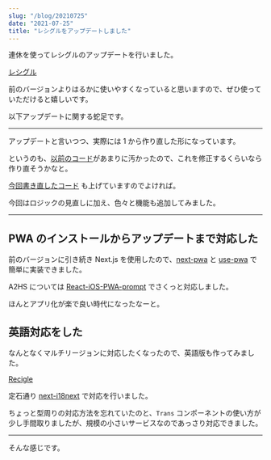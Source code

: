```yaml
---
slug: "/blog/20210725"
date: "2021-07-25"
title: "レシグルをアップデートしました"
---
```


連休を使ってレシグルのアップデートを行いました。

[レシグル](https://recigle.kkweb.io/)

前のバージョンよりはるかに使いやすくなっていると思いますので、ぜひ使っていただけると嬉しいです。

以下アップデートに関する蛇足です。

---

アップデートと言いつつ、実際には 1 から作り直した形になっています。

というのも、[以前のコード](https://github.com/piro0919/recigle2)があまりに汚かったので、これを修正するくらいなら作り直そうかなと。

[今回書き直したコード](https://github.com/piro0919/recigle3) も上げていますのでよければ。

今回はロジックの見直しに加え、色々と機能も追加してみました。

---

## PWA のインストールからアップデートまで対応した

前のバージョンに引き続き Next.js を使用したので、[next-pwa](https://www.npmjs.com/package/next-pwa) と [use-pwa](https://www.npmjs.com/package/use-pwa) で簡単に実装できました。

A2HS については [React-iOS-PWA-prompt](https://www.npmjs.com/package/react-ios-pwa-prompt) でさくっと対応しました。

ほんとアプリ化が楽で良い時代になったなーと。

## 英語対応をした

なんとなくマルチリージョンに対応したくなったので、英語版も作ってみました。

[Recigle](https://recigle.kkweb.io/en)

定石通り [next-i18next](https://github.com/isaachinman/next-i18next) で対応を行いました。

ちょっと型周りの対応方法を忘れていたのと、`Trans` コンポーネントの使い方が少し手間取りましたが、規模の小さいサービスなのであっさり対応できました。

---

そんな感じです。
